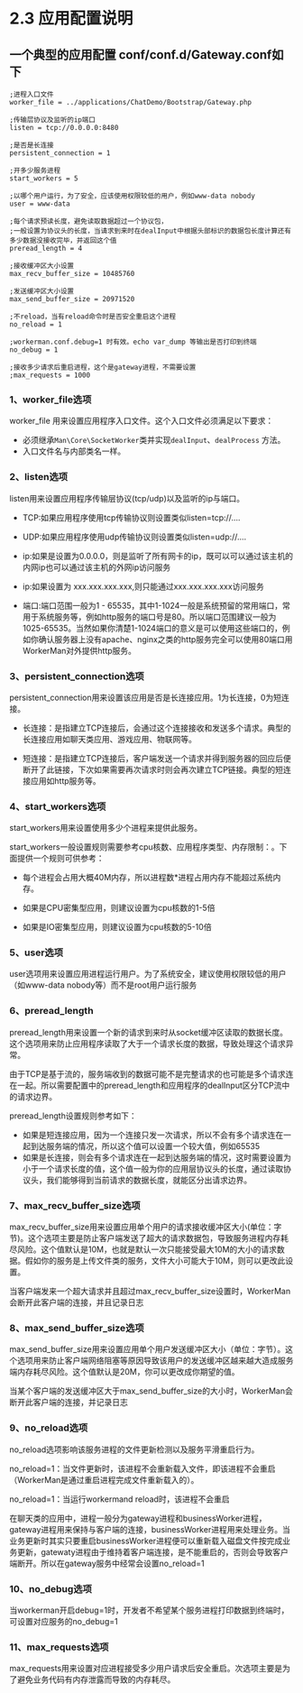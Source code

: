 # 2.3 应用配置说明

## 一个典型的应用配置 conf/conf.d/Gateway.conf如下
```
;进程入口文件
worker_file = ../applications/ChatDemo/Bootstrap/Gateway.php

;传输层协议及监听的ip端口
listen = tcp://0.0.0.0:8480

;是否是长连接
persistent_connection = 1

;开多少服务进程
start_workers = 5

;以哪个用户运行，为了安全，应该使用权限较低的用户，例如www-data nobody
user = www-data

;每个请求预读长度，避免读取数据超过一个协议包，
;一般设置为协议头的长度，当请求到来时在dealInput中根据头部标识的数据包长度计算还有多少数据没接收完毕，并返回这个值
preread_length = 4

;接收缓冲区大小设置
max_recv_buffer_size = 10485760

;发送缓冲区大小设置
max_send_buffer_size = 20971520

;不reload，当有reload命令时是否安全重启这个进程
no_reload = 1

;workerman.conf.debug=1 时有效。echo var_dump 等输出是否打印到终端
no_debug = 1

;接收多少请求后重启进程，这个是gateway进程，不需要设置
;max_requests = 1000
```

### 1、worker_file选项

worker_file 用来设置应用程序入口文件。这个入口文件必须满足以下要求：
* 必须继承```Man\Core\SocketWorker```类并实现```dealInput```、```dealProcess``` 方法。
* 入口文件名与内部类名一样。

### 2、listen选项

listen用来设置应用程序传输层协议(tcp/udp)以及监听的ip与端口。

* TCP:如果应用程序使用tcp传输协议则设置类似listen=tcp://....

* UDP:如果应用程序使用udp传输协议则设置类似listen=udp://....

* ip:如果是设置为0.0.0.0，则是监听了所有网卡的ip，既可以可以通过该主机的内网ip也可以通过该主机的外网ip访问服务

* ip:如果设置为 xxx.xxx.xxx.xxx,则只能通过xxx.xxx.xxx.xxx访问服务

* 端口:端口范围一般为1 - 65535，其中1-1024一般是系统预留的常用端口，常用于系统服务等，例如http服务的端口号是80。所以端口范围建议一般为1025-65535。当然如果你清楚1-1024端口的意义是可以使用这些端口的，例如你确认服务器上没有apache、nginx之类的http服务完全可以使用80端口用WorkerMan对外提供http服务。

### 3、persistent_connection选项

persistent_connection用来设置该应用是否是长连接应用。1为长连接，0为短连接。

* 长连接：是指建立TCP连接后，会通过这个连接接收和发送多个请求。典型的长连接应用如聊天类应用、游戏应用、物联网等。

* 短连接：是指建立TCP连接后，客户端发送一个请求并得到服务器的回应后便断开了此链接，下次如果需要再次请求时则会再次建立TCP链接。典型的短连接应用如http服务等。

### 4、start_workers选项

start_workers用来设置使用多少个进程来提供此服务。

start_workers一般设置规则需要参考cpu核数、应用程序类型、内存限制：。下面提供一个规则可供参考：

* 每个进程会占用大概40M内存，所以进程数*进程占用内存不能超过系统内存。

* 如果是CPU密集型应用，则建议设置为cpu核数的1-5倍
* 如果是IO密集型应用，则建议设置为cpu核数的5-10倍

### 5、user选项

user选项用来设置应用进程运行用户。为了系统安全，建议使用权限较低的用户（如www-data nobody等）而不是root用户运行服务

### 6、preread_length

preread_length用来设置一个新的请求到来时从socket缓冲区读取的数据长度。这个选项用来防止应用程序读取了大于一个请求长度的数据，导致处理这个请求异常。

由于TCP是基于流的，服务端收到的数据可能不是完整请求的也可能是多个请求连在一起。所以需要配置中的preread_length和应用程序的dealInput区分TCP流中的请求边界。

preread_length设置规则参考如下：

* 如果是短连接应用，因为一个连接只发一次请求，所以不会有多个请求连在一起到达服务端的情况，所以这个值可以设置一个较大值，例如65535
* 如果是长连接，则会有多个请求连在一起到达服务端的情况，这时需要设置为小于一个请求长度的值，这个值一般为你的应用层协议头的长度，通过读取协议头，我们能够得到当前请求的数据长度，就能区分出请求边界。

### 7、max_recv_buffer_size选项

max_recv_buffer_size用来设置应用单个用户的请求接收缓冲区大小(单位：字节)。这个选项主要是防止客户端发送了超大的请求数据包，导致服务进程内存耗尽风险。这个值默认是10M，也就是默认一次只能接受最大10M的大小的请求数据。假如你的服务是上传文件类的服务，文件大小可能大于10M，则可以更改此设置。

当客户端发来一个超大请求并且超过max_recv_buffer_size设置时，WorkerMan会断开此客户端的连接，并且记录日志


### 8、max_send_buffer_size选项

max_send_buffer_size用来设置应用单个用户发送缓冲区大小（单位：字节）。这个选项用来防止客户端网络阻塞等原因导致该用户的发送缓冲区越来越大造成服务端内存耗尽风险。这个值默认是20M，你可以更改成你期望的值。

当某个客户端的发送缓冲区大于max_send_buffer_size的大小时，WorkerMan会断开此客户端的连接，并记录日志

### 9、no_reload选项

no_reload选项影响该服务进程的文件更新检测以及服务平滑重启行为。

no_reload=1：当文件更新时，该进程不会重新载入文件，即该进程不会重启（WorkerMan是通过重启进程完成文件重新载入的）。

no_reload=1：当运行workermand reload时，该进程不会重启

在聊天类的应用中，进程一般分为gateway进程和businessWorker进程，gateway进程用来保持与客户端的连接，businessWorker进程用来处理业务。当业务更新时其实只要重启businessWorker进程便可以重新载入磁盘文件按完成业务更新，gatewaty进程由于维持着客户端连接，是不能重启的，否则会导致客户端断开。所以在gateway服务中经常会设置no_reload=1

### 10、no_debug选项

当workerman开启debug=1时，开发者不希望某个服务进程打印数据到终端时，可设置对应服务的no_debug=1


### 11、max_requests选项

max_requests用来设置对应进程接受多少用户请求后安全重启。次选项主要是为了避免业务代码有内存泄露而导致的内存耗尽。

